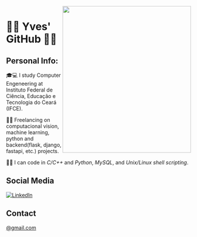 <img align="right" width="350" height="400" src="imgs/matrix.gif">

# :ocean::boat: Yves' GitHub :rowboat::dolphin:

## Personal Info:

:mortar_board::computer: I study Computer Engeneering at Instituto Federal de Ciência, Educação e Tecnologia do Ceará (IFCE).

:wrench::microscope: Freelancing on computacional vision, machine learning, python and backend(flask, django, fastapi, etc.) projects.

:hammer::scroll: I can code in <i>C/C++</i> and <i>Python</i>, <i>MySQL</i>, and <i>Unix/Linux shell scripting</i>.

## Social Media

[![LinkedIn](https://img.shields.io/badge/LinkedIn--blue?style=for-the-badge&logo=linkedin&link=https://www.linkedin.com/in/gabrielfurtadolinsmelo/&logoColor=white)](https://www.linkedin.com/in/yves-romero-60aa83202/)

## Contact

<a href="mailto: @gmail.com">@gmail.com</a>
